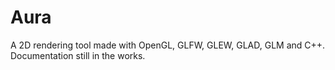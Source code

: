# Aura
A 2D rendering tool made with OpenGL, GLFW, GLEW, GLAD, GLM and C++. Documentation still in the works.
